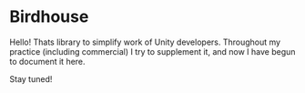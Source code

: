 # Birdhouse
Hello! Thats library to simplify work of Unity developers. 
Throughout my practice (including commercial) I try to supplement it, and now I have begun to document it here. 



Stay tuned!
